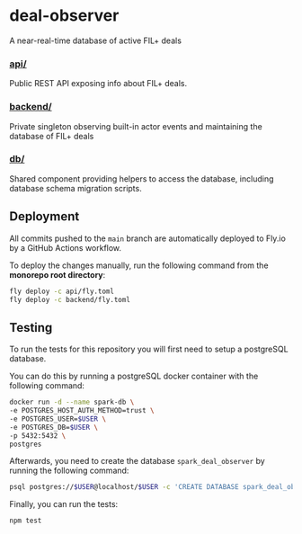 # deal-observer

A near-real-time database of active FIL+ deals

### [api/](./api/)

Public REST API exposing info about FIL+ deals.

### [backend/](./backend/)

Private singleton observing built-in actor events and maintaining the database
of FIL+ deals

### [db/](./db/)

Shared component providing helpers to access the database, including database
schema migration scripts.

## Deployment

All commits pushed to the `main` branch are automatically deployed to Fly.io by
a GitHub Actions workflow.

To deploy the changes manually, run the following command from the **monorepo
root directory**:

```bash
fly deploy -c api/fly.toml
fly deploy -c backend/fly.toml
```

## Testing
To run the tests for this repository you will first need to setup a postgreSQL database. 

You can do this by running a postgreSQL docker container with the following command:
```bash
docker run -d --name spark-db \
-e POSTGRES_HOST_AUTH_METHOD=trust \
-e POSTGRES_USER=$USER \
-e POSTGRES_DB=$USER \
-p 5432:5432 \
postgres
```

Afterwards, you need to create the database `spark_deal_observer` by running the following command:
```bash
psql postgres://$USER@localhost/$USER -c 'CREATE DATABASE spark_deal_observer'
```

Finally, you can run the tests:
```
npm test
```